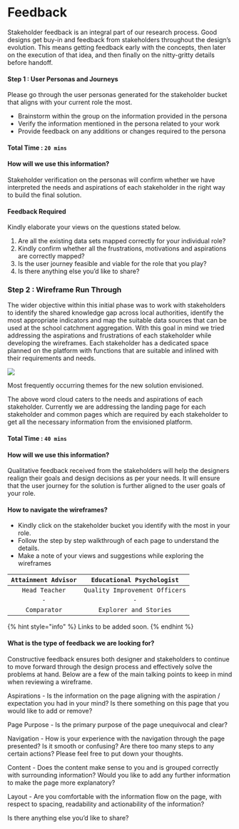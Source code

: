 # Feedback

Stakeholder feedback is an integral part of our research process. Good designs get buy-in and feedback from stakeholders throughout the design’s evolution. This means getting feedback early with the  concepts, then later on the execution of that idea, and then finally on the nitty-gritty details before handoff.

#### Step 1 : User Personas and Journeys

Please go through the user personas generated for the stakeholder bucket that aligns with your current role the most.

* Brainstorm within the group on the information provided in the persona
* Verify the information mentioned in the persona related to your work
* Provide feedback on any additions or changes required to the persona

#### Total Time : `20 mins`

#### How will we use this information?

Stakeholder verification on the personas will confirm whether we have interpreted the needs and aspirations of each stakeholder in the right way to build the final solution.

#### Feedback Required

Kindly elaborate your views on the questions stated below.

1. Are all the existing data sets mapped correctly for your individual role?
2. Kindly confirm whether all the frustrations, motivations and aspirations are correctly mapped?
3. Is the user journey feasible and viable for the role that you play?
4. Is there anything else you’d like to share?

### Step 2 : Wireframe Run Through

The wider objective within this initial phase was to work with stakeholders to identify the shared knowledge gap across local authorities, identify the most appropriate indicators and map the suitable data sources that can be used at the school catchment aggregation. With this goal in mind we tried addressing the aspirations and frustrations of each stakeholder while developing the wireframes. Each stakeholder has a dedicated space planned on the platform with functions that are suitable and inlined with their requirements and needs.&#x20;

![](https://lh5.googleusercontent.com/e8zaFoT7m2T7GZdQ9SdjRSVbbE-67wd6-VClJK1HL9pf3dRgpPepQ15A9rTx-FD\_WmAABYbT1d73v6YAUMi0Q1EkdolMy2ajPNC91o\_hfrEgd5EGjVIoB7V3puhqu6KvX2\_lc5Jm)

Most frequently occurring themes for the new solution envisioned.

The above word cloud caters to the needs and aspirations of each stakeholder. Currently we are addressing the landing page for each stakeholder and common pages which are required by each stakeholder to get all the necessary information from the envisioned platform.

#### Total Time : `40 mins`

#### How will we use this information?

Qualitative feedback received from the stakeholders will help the designers realign their goals and design decisions as per your needs. It will ensure that the user journey for the solution is further aligned to the user goals of your role.

#### How to navigate the wireframes?

* Kindly click on the stakeholder bucket you identify with the most in your role.&#x20;
* Follow the step by step walkthrough of each page to understand the details.
* Make a note of your views and suggestions while exploring the wireframes

| `Attainment Advisor` |   `Educational Psychologist`   |
| :------------------: | :----------------------------: |
|    `Head Teacher`    | `Quality Improvement Officers` |
|          `-`         |               `-`              |
|     `Comparator`     |     `Explorer and Stories`     |

{% hint style="info" %}
Links to be added soon.
{% endhint %}

#### What is the type of feedback we are looking for?

Constructive feedback ensures both designer and stakeholders to continue to move forward through the design process and effectively solve the problems at hand. Below are a few of the main talking points to keep in mind when reviewing a wireframe.

Aspirations - Is the information on the page aligning with the aspiration / expectation you had in your mind? Is there something on this page that you would like to add or remove?

Page Purpose - Is the primary purpose of the page unequivocal and clear?

Navigation - How is your experience with the navigation through the page presented? Is it smooth or confusing? Are there too many steps to any certain actions? Please feel free to put down your thoughts.

Content - Does the content make sense to you and is grouped correctly with surrounding information? Would you like to add any further information to make the page more explanatory?

Layout - Are you comfortable with the information flow on the page, with respect to spacing, readability and actionability of the information?

Is there anything else you’d like to share?
